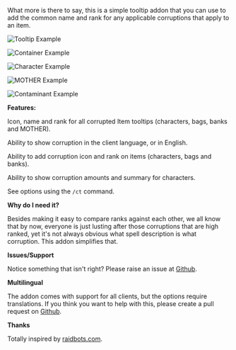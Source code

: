What more is there to say, this is a simple tooltip addon that you can use to add the common name and rank for any applicable corruptions that apply to an item.

![Tooltip Example](/screenshot1.jpg?raw=true)

![Container Example](/screenshot2.jpg?raw=true)

![Character Example](/screenshot3.jpg?raw=true)

![MOTHER Example](/screenshot4.jpg?raw=true)

![Contaminant Example](/screenshot5.jpg?raw=true)

**Features:**

Icon, name and rank for all corrupted Item tooltips (characters, bags, banks and MOTHER).
 
Ability to show corruption in the client language, or in English.

Ability to add corruption icon and rank on items (characters, bags and banks).

Ability to show corruption amounts and summary for characters.

See options using the `/ct` command.

**Why do I need it?**

Besides making it easy to compare ranks against each other, we all know that by now, everyone is just lusting after those corruptions that are high ranked, yet it's not always obvious what spell description is what corruption. This addon simplifies that.

**Issues/Support**

Notice something that isn't right? Please raise an issue at [Github](https://github.com/suspectz/Corruption-Tooltips).

**Multilingual**

The addon comes with support for all clients, but the options require translations.
If you think you want to help with this, please create a pull request on [Github](https://github.com/suspectz/Corruption-Tooltips).

**Thanks**

Totally inspired by [raidbots.com](https://raidbots.com/).